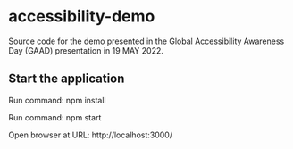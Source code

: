 # accessibility-demo

Source code for the demo presented in the Global Accessibility Awareness Day (GAAD) presentation in 19 MAY 2022.

## Start the application

Run command: npm install

Run command: npm start

Open browser at URL: http://localhost:3000/
